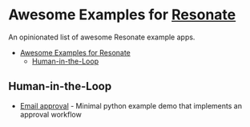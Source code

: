 # Awesome Examples for [Resonate](https://github.com/resonatehq/resonate)

An opinionated list of awesome Resonate example apps.

- [Awesome Examples for Resonate](#awesome-examples-for-resonate)
  - [Human-in-the-Loop](#human-in-the-loop)


## Human-in-the-Loop
* [Email approval](https://github.com/Tomperez98/human-in-the-loop/tree/main) - Minimal python example demo that implements an approval workflow
